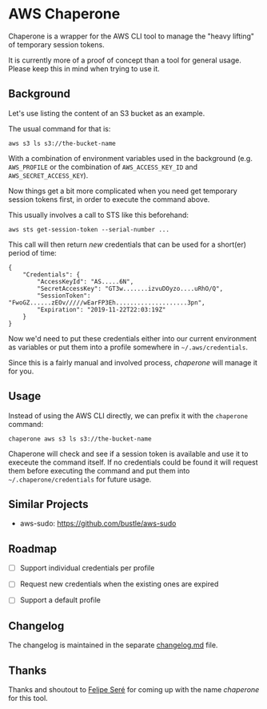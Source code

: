 # AWS Chaperone

Chaperone is a wrapper for the AWS CLI tool to manage the "heavy lifting" of temporary session tokens.

It is currently more of a proof of concept than a tool for general usage.
Please keep this in mind when trying to use it.


## Background

Let's use listing the content of an S3 bucket as an example.

The usual command for that is:

```
aws s3 ls s3://the-bucket-name
```

With a combination of environment variables used in the background (e.g. `AWS_PROFILE` or the combination of `AWS_ACCESS_KEY_ID` and `AWS_SECRET_ACCESS_KEY`).

Now things get a bit more complicated when you need get temporary session tokens first, in order to execute the command above.

This usually involves a call to STS like this beforehand:

```
aws sts get-session-token --serial-number ...
```

This call will then return _new_ credentials that can be used for a short(er) period of time:

```
{
    "Credentials": {
        "AccessKeyId": "AS.....6N",
        "SecretAccessKey": "GT3w.......izvuDOyzo....uRhO/Q",
        "SessionToken": "FwoGZ......zEOv/////wEarFP3Eh....................3pn",
        "Expiration": "2019-11-22T22:03:19Z"
    }
}
```

Now we'd need to put these credentials either into our current environment as variables or put them into a profile somewhere in `~/.aws/credentials`.

Since this is a fairly manual and involved process, _chaperone_ will manage it for you.


## Usage

Instead of using the AWS CLI directly, we can prefix it with the `chaperone` command:

```
chaperone aws s3 ls s3://the-bucket-name
```

Chaperone will check and see if a session token is available and use it to execeute the command itself.
If no credentials could be found it will request them before executing the command and put them into `~/.chaperone/credentials` for future usage.


## Similar Projects

- aws-sudo: https://github.com/bustle/aws-sudo


## Roadmap

- [ ] Support individual credentials per profile
- [ ] Request new credentials when the existing ones are expired
- [ ] Support a default profile


## Changelog

The changelog is maintained in the separate [changelog.md](changelog.md) file.


## Thanks

Thanks and shoutout to [Felipe Seré](https://github.com/felipesere) for coming up with the name _chaperone_ for this tool.

